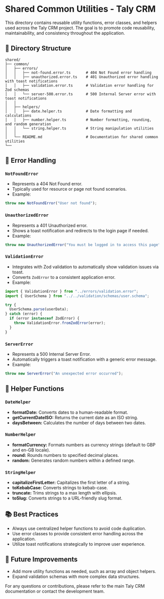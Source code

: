 # Shared Common Utilities - Taly CRM

This directory contains reusable utility functions, error classes, and helpers used across the Taly CRM project. The goal is to promote code reusability, maintainability, and consistency throughout the application.

## 📁 Directory Structure

```
shared/
├── common/
│   ├── errors/
│   │   ├── not-found.error.ts       # 404 Not Found error handling
│   │   ├── unauthorized.error.ts    # 401 Unauthorized error handling with toast notifications
│   │   ├── validation.error.ts      # Validation error handling for Zod schemas
│   │   └── server-500.error.ts      # 500 Internal Server error with toast notifications
│   │
│   ├── helpers/
│   │   ├── date.helper.ts           # Date formatting and calculations
│   │   ├── number.helper.ts         # Number formatting, rounding, and random generation
│   │   └── string.helper.ts         # String manipulation utilities
│   │
│   └── README.md                    # Documentation for shared common utilities
└──
```

## 🚨 Error Handling

### `NotFoundError`

- Represents a 404 Not Found error.
- Typically used for resource or page not found scenarios.
- Example:

```typescript
throw new NotFoundError("User not found");
```

### `UnauthorizedError`

- Represents a 401 Unauthorized error.
- Shows a toast notification and redirects to the login page if needed.
- Example:

```typescript
throw new UnauthorizedError("You must be logged in to access this page");
```

### `ValidationError`

- Integrates with Zod validation to automatically show validation issues via toast.
- Converts `ZodError` to a consistent application error.
- Example:

```typescript
import { ValidationError } from "../errors/validation.error";
import { UserSchema } from "../../validation/schemas/user.schema";

try {
  UserSchema.parse(userData);
} catch (error) {
  if (error instanceof ZodError) {
    throw ValidationError.fromZodError(error);
  }
}
```

### `ServerError`

- Represents a 500 Internal Server Error.
- Automatically triggers a toast notification with a generic error message.
- Example:

```typescript
throw new ServerError("An unexpected error occurred");
```

## 🔨 Helper Functions

### `DateHelper`

- **formatDate:** Converts dates to a human-readable format.
- **getCurrentDateISO:** Returns the current date as an ISO string.
- **daysBetween:** Calculates the number of days between two dates.

### `NumberHelper`

- **formatCurrency:** Formats numbers as currency strings (default to GBP and en-GB locale).
- **round:** Rounds numbers to specified decimal places.
- **random:** Generates random numbers within a defined range.

### `StringHelper`

- **capitalizeFirstLetter:** Capitalizes the first letter of a string.
- **toKebabCase:** Converts strings to kebab-case.
- **truncate:** Trims strings to a max length with ellipsis.
- **toSlug:** Converts strings to a URL-friendly slug format.

## 📚 Best Practices

- Always use centralized helper functions to avoid code duplication.
- Use error classes to provide consistent error handling across the application.
- Utilize toast notifications strategically to improve user experience.

## 🚀 Future Improvements

- Add more utility functions as needed, such as array and object helpers.
- Expand validation schemas with more complex data structures.

For any questions or contributions, please refer to the main Taly CRM documentation or contact the development team.
